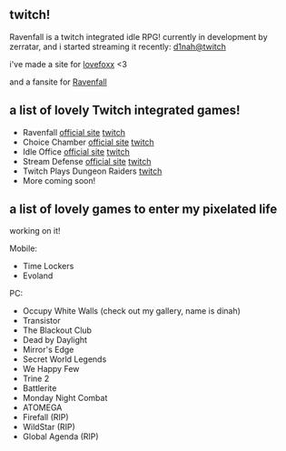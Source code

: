 ## twitch! 

Ravenfall is a twitch integrated idle RPG! currently in development by zerratar, and i started streaming it recently: [d1nah@twitch](https://twitch.tv/d1nah)

i've made a site for [lovefoxx](https://pleasance.github.io/lovefoxx/) <3

and a fansite for [Ravenfall](https://ravenfall.rabbits.xyz/)

## a list of lovely Twitch integrated games!
- Ravenfall [official site](https://www.ravenfall.stream/) [twitch](https://twitch.tv/zerratar)
- Choice Chamber [official site](https://choicechamber.com/) [twitch](https://www.twitch.tv/directory/game/choice%20chamber)
- Idle Office [official site](https://ldjam.com/events/ludum-dare/45/idle-office-inc) [twitch](https://www.twitch.tv/friikydev)
- Stream Defense [official site](http://www.streamdefense.com/) [twitch](https://www.twitch.tv/archonthewizard)
- Twitch Plays Dungeon Raiders [twitch](https://www.twitch.tv/room_001)
- More coming soon!

## a list of lovely games to enter my pixelated life

working on it!

Mobile:
- Time Lockers
- Evoland

PC:
- Occupy White Walls (check out my gallery, name is dinah)
- Transistor
- The Blackout Club
- Dead by Daylight
- Mirror's Edge
- Secret World Legends
- We Happy Few
- Trine 2
- Battlerite
- Monday Night Combat
- ATOMEGA
- Firefall (RIP)
- WildStar (RIP)
- Global Agenda (RIP)
